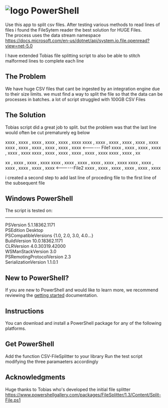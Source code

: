 # ![logo][] PowerShell

Use this app to split csv files. After testing various methods to read lines of files i found the FileSytem reader the best solution for HUGE Files.  
The process uses the data stream namespace 
https://docs.microsoft.com/en-us/dotnet/api/system.io.file.openread?view=net-5.0

I have extended Tobias file splitting script to also be able to stitch malformed lines to complete each line


[logo]: https://raw.githubusercontent.com/PowerShell/PowerShell/master/assets/ps_black_64.svg?sanitize=true

## The Problem
We have huge CSV files that cant be ingested by an integration engine due to their size limits. we must find a way to split the file so that the data can be 
processes in batches. a lot of script struggled with 100GB CSV Files

## The Solution
Tobias script did a great job to split. but the problem was that the last line would often be cut prematurely eg below

xxxx	,	xxxx	,	xxxx	,	xxxx	,	xxxx	,	xxxx
xxxx	,	xxxx	,	xxxx	,	xxxx	,	xxxx	,	xxxx
xxxx	,	xxxx	,	xxxx	,	xxxx	,	xxxx	,	xxxx                <------ File1
xxxx	,	xxxx	,	xxxx	,	xxxx	,	xxxx	,	xxxx
xxxx	,	xxxx	,	xxxx	,	xxxx	,	xxxx	,	xxxx
xxxx	,	xxxx	,	xx

xx	,	xxxx	,	xxxx	,	xxxx
xxxx	,	xxxx	,	xxxx	,	xxxx	,	xxxx	,	xxxx
xxxx	,	xxxx	,	xxxx	,	xxxx	,	xxxx	,	xxxx                <------File2
xxxx	,	xxxx	,	xxxx	,	xxxx	,	xxxx	,	xxxx

i created a second step to add last line of proceding file to the first line of the subsequent file






## Windows PowerShell

The script is tested on:
                                                                                                                          
----                           -----                                                                                                                             
PSVersion                      5.1.18362.1171                                                                                                                    
PSEdition                      Desktop                                                                                                                           
PSCompatibleVersions           {1.0, 2.0, 3.0, 4.0...}                                                                                                           
BuildVersion                   10.0.18362.1171                                                                                                                   
CLRVersion                     4.0.30319.42000                                                                                                                   
WSManStackVersion              3.0                                                                                                                               
PSRemotingProtocolVersion      2.3                                                                                                                               
SerializationVersion           1.1.0.1 


## New to PowerShell?

If you are new to PowerShell and would like to learn more, we recommend reviewing the [getting started][] documentation.

[getting started]: https://github.com/PowerShell/PowerShell/tree/master/docs/learning-powershell

## Instructions

You can download and install a PowerShell package for any of the following platforms.


## Get PowerShell
Add the function CSV-FileSplitter to your library
Run the test script modifying the three paramaeters accordingly

## Acknowledgments
Huge thanks to Tobias who's developed the initial file splitter 
https://www.powershellgallery.com/packages/FileSplitter/1.3/Content/Split-File.ps1




